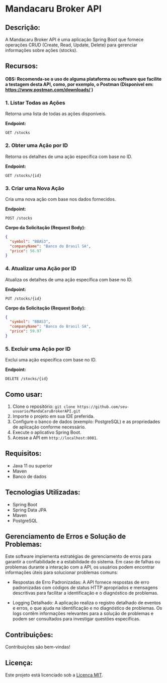 # Mandacaru Broker API

## Descrição:
A Mandacaru Broker API é uma aplicação Spring Boot que fornece operações CRUD (Create, Read, Update, Delete) para gerenciar informações sobre ações (stocks).

## Recursos:
#### OBS: Recomenda-se o uso de alguma plataforma ou software que facilite a testagem desta API, como, por exemplo, o Postman (Disponível em: https://www.postman.com/downloads/ )

### 1. Listar Todas as Ações
Retorna uma lista de todas as ações disponíveis.

**Endpoint:**
```http
GET /stocks
```

### 2. Obter uma Ação por ID

Retorna os detalhes de uma ação específica com base no ID.

**Endpoint:**
```http
GET /stocks/{id}
```

### 3. Criar uma Nova Ação
Cria uma nova ação com base nos dados fornecidos.

**Endpoint:**
```http
POST /stocks
```
**Corpo da Solicitação (Request Body):**

```JSON
{
  "symbol": "BBAS3",
  "companyName": "Banco do Brasil SA",
  "price": 56.97
}

```
### 4. Atualizar uma Ação por ID
Atualiza os detalhes de uma ação específica com base no ID.

**Endpoint:**
```http
PUT /stocks/{id}
```
**Corpo da Solicitação (Request Body):**

```JSON
{
  "symbol": "BBAS3",
  "companyName": "Banco do Brasil SA",
  "price": 59.97
}

```

### 5. Excluir uma Ação por ID
Exclui uma ação específica com base no ID.

**Endpoint:**
```http
DELETE /stocks/{id}
```


## Como usar:
1. Clone o repositório: `git clone https://github.com/seu-usuario/MandaCaruBrokerAPI.git`
2. Importe o projeto em sua IDE preferida.
3. Configure o banco de dados (exemplo: PostgreSQL) e as propriedades de aplicação conforme necessário.
4. Execute o aplicativo Spring Boot.
5. Acesse a API em `http://localhost:8081`.

## Requisitos:
- Java 11 ou superior
- Maven
- Banco de dados

## Tecnologias Utilizadas:
- Spring Boot
- Spring Data JPA
- Maven
- PostgreSQL

## Gerenciamento de Erros e Solução de Problemas:

Este software implementa estratégias de gerenciamento de erros para garantir a confiabilidade e a estabilidade do sistema. Em caso de falhas ou problemas durante a interação com a API, os usuários podem encontrar informações úteis para solucionar problemas comuns:

- Respostas de Erro Padronizadas: A API fornece respostas de erro padronizadas com códigos de status HTTP apropriados e mensagens descritivas para facilitar a identificação e o diagnóstico de problemas.

- Logging Detalhado: A aplicação realiza o registro detalhado de eventos e erros, o que ajuda na identificação e no diagnóstico de problemas. Os logs contêm informações relevantes para a solução de problemas e podem ser consultados para investigar questões específicas.

## Contribuições:
Contribuições são bem-vindas!

## Licença:
Este projeto está licenciado sob a [Licença MIT](LICENSE).

